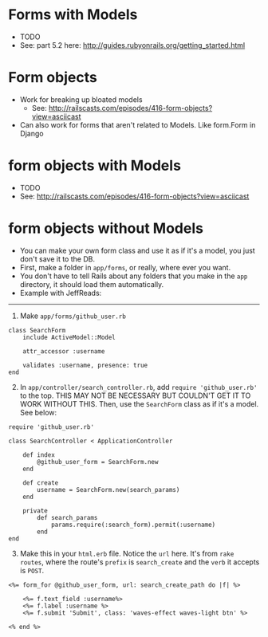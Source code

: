 # Forms with Models
- TODO
- See: part 5.2 here: http://guides.rubyonrails.org/getting_started.html

# Form objects

- Work for breaking up bloated models
    - See: http://railscasts.com/episodes/416-form-objects?view=asciicast
- Can also work for forms that aren't related to Models. Like form.Form in Django


# form objects with Models
- TODO
- See: http://railscasts.com/episodes/416-form-objects?view=asciicast

# form objects without Models
- You can make your own form class and use it as if it's a model, you just don't save it to the DB.
- First, make a folder in `app/forms`, or really, where ever you want.
- You don't have to tell Rails about any folders that you make in the `app` directory, it should load them automatically.
- Example with JeffReads:

----------

 1. Make `app/forms/github_user.rb`
```
class SearchForm
    include ActiveModel::Model

    attr_accessor :username

    validates :username, presence: true
end
```
 2. In `app/controller/search_controller.rb`, add `require 'github_user.rb'` to the top. THIS MAY NOT BE NECESSARY BUT COULDN'T GET IT TO WORK WITHOUT THIS. Then, use the `SearchForm` class as if it's a model. See below:
```
require 'github_user.rb'

class SearchController < ApplicationController

    def index
        @github_user_form = SearchForm.new
    end

    def create
        username = SearchForm.new(search_params)
    end

    private
        def search_params
            params.require(:search_form).permit(:username)
        end
end
```
3. Make this in your `html.erb` file. Notice the `url` here. It's from `rake routes`, where the route's `prefix` is `search_create` and the `verb` it accepts is `POST`. 
```
<%= form_for @github_user_form, url: search_create_path do |f| %>
       
    <%= f.text_field :username%>
    <%= f.label :username %>
    <%= f.submit 'Submit', class: 'waves-effect waves-light btn' %>

<% end %>
```